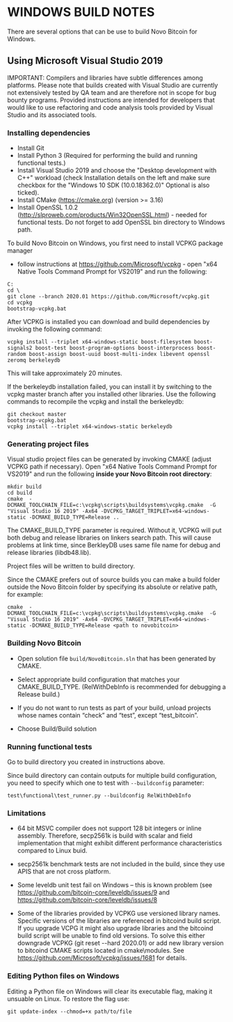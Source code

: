 WINDOWS BUILD NOTES
===================

There are several options that can be use to build Novo Bitcoin for Windows.

Using Microsoft Visual Studio 2019
-----------------------------

IMPORTANT: Compilers and libraries have subtle differences among platforms.
Please note that builds created with Visual Studio are currently not extensively
tested by QA team and are therefore not in scope for bug bounty programs.
Provided instructions are intended for developers that would like to use
refactoring and code analysis tools provided by Visual Studio and its associated tools.

### Installing dependencies

- Install Git
- Install Python 3 (Required for performing the build and running functional tests.)
- Install Visual Studio 2019 and choose the "Desktop development with C++" workload (check Installation details on the left and make sure checkbox for the "Windows 10 SDK (10.0.18362.0)" Optional is also ticked).
- Install CMake (https://cmake.org) (version >= 3.16)
- Install OpenSSL 1.0.2 (http://slproweb.com/products/Win32OpenSSL.html) - needed for functional tests. Do not forget to add OpenSSL bin directory to Windows path.

To build Novo Bitcoin on Windows, you first need to install VCPKG package manager
- follow instructions at https://github.com/Microsoft/vcpkg - open "x64 Native
Tools Command Prompt for VS2019" and run the following:

```
C:
cd \
git clone --branch 2020.01 https://github.com/Microsoft/vcpkg.git
cd vcpkg
bootstrap-vcpkg.bat
```

After VCPKG is installed you can download and build dependencies by invoking the
following command:

```
vcpkg install --triplet x64-windows-static boost-filesystem boost-signals2 boost-test boost-program-options boost-interprocess boost-random boost-assign boost-uuid boost-multi-index libevent openssl zeromq berkeleydb
```

This will take approximately 20 minutes.

If the berkeleydb installation failed, you can install it by switching to the vcpkg master branch after you installed other libraries. Use the following commands to recompile the vcpkg and install the berkeleydb:
```
git checkout master
bootstrap-vcpkg.bat
vcpkg install --triplet x64-windows-static berkeleydb
```

### Generating project files

Visual studio project files can be generated by invoking CMAKE (adjust VCPKG
path if necessary). Open "x64 Native Tools Command Prompt for VS2019" and run
the following __inside your Novo Bitcoin root directory__:

```
mkdir build
cd build
cmake  -DCMAKE_TOOLCHAIN_FILE=c:\vcpkg\scripts\buildsystems\vcpkg.cmake  -G "Visual Studio 16 2019" -Ax64 -DVCPKG_TARGET_TRIPLET=x64-windows-static -DCMAKE_BUILD_TYPE=Release ..

```

The CMAKE_BUILD_TYPE parameter is required. Without it, VCPKG will put both
debug and release libraries on linkers search path. This will cause problems at
link time, since BerkleyDB uses same file name for debug and release libraries
(libdb48.lib).

Project files will be written to build directory.

Since the CMAKE prefers out of source builds you can make a build folder outside the Novo Bitcoin folder by specifying its absolute or relative path, for example:
```
cmake  -DCMAKE_TOOLCHAIN_FILE=c:\vcpkg\scripts\buildsystems\vcpkg.cmake  -G "Visual Studio 16 2019" -Ax64 -DVCPKG_TARGET_TRIPLET=x64-windows-static -DCMAKE_BUILD_TYPE=Release <path to novobitcoin>
```

### Building Novo Bitcoin

-   Open solution file `build/NovoBitcoin.sln` that has been generated by CMAKE.

-   Select appropriate build configuration that matches your CMAKE_BUILD_TYPE.
    (RelWithDebInfo is recommended for debugging a Release build.)

-   If you do not want to run tests as part of your build, unload projects whose
    names contain “check” and “test”, except “test_bitcoin”.

-   Choose Build/Build solution

### Running functional tests
Go to build directory you created in instructions above.

Since build directory can contain outputs for multiple build configuration, you
need to specify which one to test with `--buildconfig` parameter:

```
test\functional\test_runner.py --buildconfig RelWithDebInfo
```

### Limitations

-   64 bit MSVC compiler does not support 128 bit integers or inline assembly.
    Therefore, secp2561k is build with scalar and field implementation that
    might exhibit different performance characteristics compared to Linux buid.

-   secp2561k benchmark tests are not included in the build, since they use APIS
    that are not cross platform.

-   Some leveldb unit test fail on Windows – this is known problem (see
    <https://github.com/bitcoin-core/leveldb/issues/9> and
    <https://github.com/bitcoin-core/leveldb/issues/8>

-   Some of the libraries provided by VCPKG use versioned library names.
    Specific versions of the libraries are referenced in bitcoind build script.
    If you upgrade VCPG it might also upgrade libraries and the bitcoind build
    script will be unable to find old versions. To solve this either downgrade
    VCPKG (git reset --hard 2020.01) or add new
    library version to bitcoind CMAKE scripts located in cmake\\modules. See
    <https://github.com/Microsoft/vcpkg/issues/1681> for details.

### Editing Python files on Windows
Editing a Python file on Windows will clear its executable flag, making it unsuable
on Linux. To restore the flag use:

```
git update-index --chmod=+x path/to/file
```
